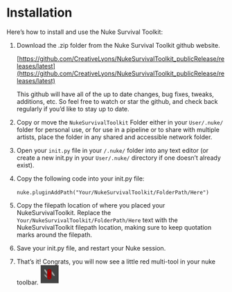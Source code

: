 # Installation


Here’s how to install and use the Nuke Survival Toolkit: 

1. Download the .zip folder from the Nuke Survival Toolkit github website.  

	[https://github.com/CreativeLyons/NukeSurvivalToolkit_publicRelease/releases/latest](https://github.com/CreativeLyons/NukeSurvivalToolkit_publicRelease/releases/latest)

	This github will have all of the up to date changes, bug fixes, tweaks, additions, etc. So feel free to watch or star the github, and check back regularly if you’d like to stay up to date.

2. Copy or move the `NukeSurvivalToolkit` Folder either in your `User/.nuke/` folder for personal use, or for use in a pipeline or to share with multiple artists, place the folder in any shared and accessible network folder.

3. Open your `init.py` file in your `/.nuke/` folder into any text editor (or create a new init.py in your `User/.nuke/` directory if one doesn’t already exist).

4. Copy the following code into your init.py file:

	`nuke.pluginAddPath("Your/NukeSurvivalToolkit/FolderPath/Here")`


5. Copy the filepath location of where you placed your NukeSurvivalToolkit.  Replace the
`Your/NukeSurvivalToolkit/FolderPath/Here` text with the NukeSurvivalToolkit filepath location, making sure to keep quotation marks around the filepath.

6. Save your init.py file, and restart your Nuke session.
7. That’s it! Congrats, you will now see a little red multi-tool in your nuke toolbar.    ![](img/NukeSurvivalToolkit_Documentation_v2.1.0.png)
